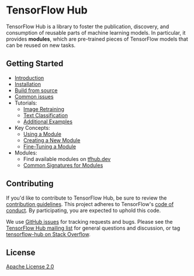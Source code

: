 <!-- Copyright 2018 The TensorFlow Hub Authors. All Rights Reserved.

Licensed under the Apache License, Version 2.0 (the "License");
you may not use this file except in compliance with the License.
You may obtain a copy of the License at

    http://www.apache.org/licenses/LICENSE-2.0

Unless required by applicable law or agreed to in writing, software
distributed under the License is distributed on an "AS IS" BASIS,
WITHOUT WARRANTIES OR CONDITIONS OF ANY KIND, either express or implied.
See the License for the specific language governing permissions and
limitations under the License.
==============================================================================-->

# TensorFlow Hub

TensorFlow Hub is a library to foster the publication, discovery, and
consumption of reusable parts of machine learning models. In particular,
it provides **modules**, which are pre-trained pieces of TensorFlow models
that can be reused on new tasks.


## Getting Started

*   [Introduction](https://www.tensorflow.org/hub/)
*   [Installation](docs/installation.md)
*   [Build from source](docs/build_from_source.md)
*   [Common issues](docs/common_issues.md)
*   Tutorials:
    *   [Image Retraining](https://www.tensorflow.org/tutorials/image_retraining)
    *   [Text Classification](https://www.tensorflow.org/tutorials/text_classification_with_tf_hub)
    *   [Additional Examples](examples/README.md)
*   Key Concepts:
    *   [Using a Module](docs/basics.md)
    *   [Creating a New Module](docs/creating.md)
    *   [Fine-Tuning a Module](docs/fine_tuning.md)
*   Modules:
    *   Find available modules on [tfhub.dev](https://tfhub.dev/)
    *   [Common Signatures for Modules](docs/common_signatures/index.md)


## Contributing

If you'd like to contribute to TensorFlow Hub, be sure to review the
[contribution guidelines](CONTRIBUTING.md). This project adheres to TensorFlow's
[code of
conduct](https://github.com/tensorflow/tensorflow/blob/master/CODE_OF_CONDUCT.md). By
participating, you are expected to uphold this code.

We use [GitHub issues](https://github.com/tensorflow/hub/issues) for tracking
requests and bugs. Please see the [TensorFlow Hub mailing
list](https://groups.google.com/a/tensorflow.org/forum/#!forum/hub) for general
questions and discussion, or tag [tensorflow-hub on Stack
Overflow](https://stackoverflow.com/questions/tagged/tensorflow-hub).


## License

[Apache License 2.0](LICENSE)
